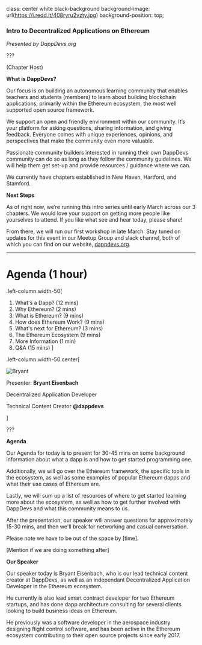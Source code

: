 class: center white black-background
background-image: url(https://i.redd.it/408ryru2vzty.jpg)
background-position: top;

### Intro to Decentralized Applications on Ethereum
*Presented by DappDevs.org*

???

(Chapter Host)

**What is DappDevs?**

Our focus is on building an autonomous learning community that enables
teachers and students (members) to learn about building blockchain applications,
primarily within the Ethereum ecosystem, the most well supported open source framework.

We support an open and friendly environment within our community.
It’s your platform for asking questions, sharing information, and giving feedback.
Everyone comes with unique experiences, opinions,
and perspectives that make the community even more valuable.

Passionate community builders interested in running their own DappDevs community can do
so as long as they follow the community guidelines.
We will help them get set-up and provide resources / guidance where we can.

We currently have chapters established in New Haven, Hartford, and Stamford.

**Next Steps**

As of right now, we’re running this intro series until early March across our 3 chapters.
We would love your support on getting more people like yourselves to attend.
If you like what see and hear today, please share!

From there, we will run our first workshop in late March.
Stay tuned on updates for this event in our Meetup Group and slack channel,
both of which you can find on our website, [dappdevs.org](dappdevs.org).

---

# Agenda (1 hour)

.left-column.width-50[
1. What's a Dapp? (12 mins)
2. Why Ethereum? (2 mins)
3. What is Ethereum? (9 mins)
4. How does Ethereum Work? (9 mins)
5. What's next for Ethereum? (3 mins)
6. The Ethereum Ecosystem (9 mins)
7. More Information (1 min)
8. Q&A (15 mins)
]

.left-column.width-50.center[

![Bryant](https://media.licdn.com/mpr/mpr/shrinknp_400_400/AAMABADGAAwAAQAAAAAAAAwLAAAAJGYyYmFlMGZjLTE2MzgtNDJlOC1hNzM4LTZkYWQzYWQxZGNjYg.jpg)

Presenter: **Bryant Eisenbach**

Decentralized Application Developer

Technical Content Creator **@dappdevs**

]

???

**Agenda**

Our Agenda for today is to present for 30-45 mins on some background information
about what a dapp is and how to get started programming one.

Additionally, we will go over the Ethereum framework, the specific tools in the ecosystem,
as well as some examples of popular Ethereum dapps and what their use cases of Ethereum are.

Lastly, we will sum up a list of resources of where to get started learning more about the
ecosystem, as well as how to get further involved with DappDevs and what this community means
to us.

After the presentation, our speaker will answer questions for approximately 15-30 mins,
and then we'll break for networking and casual conversation.

Please note we have to be out of the space by [time].

[Mention if we are doing something after]

**Our Speaker**

Our speaker today is Bryant Eisenbach, who is our lead technical content creator at DappDevs,
as well as an independant Decentralized Application Developer in the Ethereum ecosystem.

He currently is also lead smart contract developer for two Ethereum startups, and has done
dapp architecture consulting for several clients looking to build business ideas on Ethereum.

He previously was a software developer in the aerospace industry designing flight control software,
and has been active in the Ethereum ecosystem contributing to their open source projects since
early 2017.
